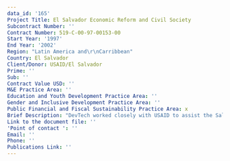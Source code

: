 ```yaml
---
data_id: '165'
Project Title: El Salvador Economic Reform and Civil Society
Subcontract Number: ''
Contract Number: 519-C-00-97-00153-00
Start Year: '1997'
End Year: '2002'
Region: "Latin America and\r\nCarribbean"
Country: El Salvador
Client/Donor: USAID/El Salvador
Prime: ''
Sub: ''
Contract Value USD: ''
M&E Practice Area: ''
Education and Youth Development Practice Area: ''
Gender and Inclusive Development Practice Area: ''
Public Financial and Fiscal Sustainability Practice Area: x
Brief Description: "DevTech worked closely with USAID to assist the Salvadorian public and private sectors to design, discuss, and analyze economic \r\npolicyreform proposals in Decentralization and Local Governance, Public Financial Management, and Trade and Competitiveness."
Link to the document file: ''
'Point of contact ': ''
Email: ''
Phone: ''
Publications Link: ''
---
```

